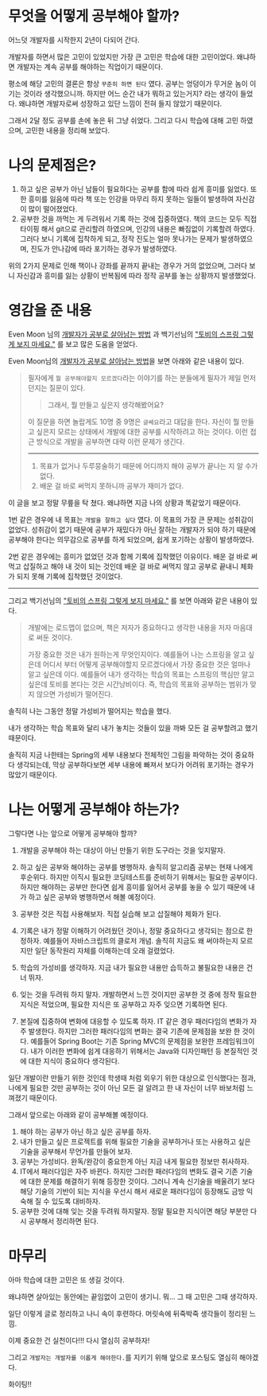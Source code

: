 # 무엇을 어떻게 공부해야 할까?

어느덧 개발자를 시작한지 2년이 다되어 간다.

개발자를 하면서 많은 고민이 있었지만 가장 큰 고민은 학습에 대한 고민이었다. 왜냐하면 개발자는 계속 공부를 해야하는 직업이기 때문이다.

평소에 해당 고민의 결론은 항상 `꾸준히 하면 된다` 였다.  공부는 엉덩이가 무거운 놈이 이기는 것이라 생각했으니까. 하지만 어느 순간 내가 뭐하고 있는거지? 라는 생각이 들었다. 왜냐하면 개발자로써 성장하고 있단 느낌이 전혀 들지 않았기 때문이다.

그래서 2달 정도 공부를 손에 놓은 뒤 그냥 쉬었다. 그리고 다시 학습에 대해 고민 하였으며, 고민한 내용을 정리해 보았다.

# 나의 문제점은?

1. 하고 싶은 공부가 아닌 남들이 필요하다는 공부를 함에 따라 쉽게 흥미를 잃었다. 또한 흥미를 잃음에 따라 책 또는 인강을 마무리 하지 못하는 일들이 발생하여 자신감이 많이 떨어졌었다.
2. 공부한 것을 까먹는 게 두려워서 기록 하는 것에 집중하였다. 책의 코드는 모두 직접 타이핑 해서 git으로 관리할려 하였으며, 인강의 내용은 빠짐없이 기록할려 하였다. 그러다 보니 기록에 집착하게 되고, 정작 진도는 얼마 못나가는 문제가 발생하였으며, 진도가 안나감에 따라 포기하는 경우가 발생하였다.

위의 2가지 문제로 인해 책이나 강좌를 끝까지 끝내는 경우가 거의 없었으며, 그러다 보니 자신감과 흥미를 잃는 상황이 반복됨에 따라 정작 공부를 놓는 상황까지 발생했었다.

# 영감을 준 내용

Even Moon 님의 [개발자가 공부로 살아남는 방법](https://evan-moon.github.io/2019/08/26/how-does-developer-study/) 과 백기선님의 ["토비의 스프링 그렇게 보지 마세요."](https://www.youtube.com/watch?v=97lYN9YW03Q) 를 보고 많은 도움을 얻었다.

Even Moon님의 [개발자가 공부로 살아남는 방법](https://evan-moon.github.io/2019/08/26/how-does-developer-study/)을 보면 아래와 같은 내용이 있다.

> 필자에게 `뭘 공부해야할지 모르겠다`라는 이야기를 하는 분들에게 필자가 제일 먼저 던지는 질문이 있다.
>
> > 그래서, 뭘 만들고 싶은지 생각해봤어요?
>
> 이 질문을 하면 놀랍게도 10명 중 9명은 `글쎄요`라고 대답을 한다. 자신이 뭘 만들고 싶은지 모르는 상태에서 개발에 대한 공부를 시작하려고 하는 것이다. 이런 접근 방식으로 개발을 공부하면 대략 이런 문제가 생긴다.
>
> ------
>
> 1. 목표가 없거나 두루뭉술하기 때문에 어디까지 해야 공부가 끝나는 지 알 수가 없다.
> 2. 배운 걸 바로 써먹지 못하니까 공부가 재미가 없다.
>

이 글을 보고 정말 무릎을 탁 쳤다. 왜냐하면 지금 나의 상황과 똑같았기 때문이다.

1번 같은 경우에 내 목표는 `개발을 잘하고 싶다` 였다. 이 목표의 가장 큰 문제는 성취감이 없었다. 성취감이 없기 때문에 공부가 재밌다가 아닌 잘하는 개발자가 되야 하기 때문에 공부해야 한다는 의무감으로 공부를 하게 되었으며, 쉽게 포기하는 상황이 발생하였다.

2번 같은 경우에는 흥미가 없었던 것과 함께 기록에 집착했던 이유이다. 배운 걸 바로 써먹고 삽질하고 해야 내 것이 되는 것인데 배운 걸 바로 써먹지 않고 공부로 끝내니 체화가 되지 못해 기록에 집착했던 것이었다.

---

그리고 백기선님의 ["토비의 스프링 그렇게 보지 마세요."](https://www.youtube.com/watch?v=97lYN9YW03Q) 를 보면 아래와 같은 내용이 있다.

> 개발에는 로드맵이 없으며, 책은 저자가 중요하다고 생각한 내용을 저자 마음대로 써둔 것이다. 
>
> 가장 중요한 것은 내가 원하는게 무엇인지이다. 예를들어 나는 스프링을 알고 싶은데 어디서 부터 어떻게 공부해야할지 모르겠다에서 가장 중요한 것은 얼마나 알고 싶은데 이다. 예를들어 내가 생각하는 학습의 목표는 스프링의 핵심만 알고 싶은데 토비를 본다는 것은 시간낭비이다. 즉, 학습의 목표와 공부하는 범위가 맞지 않으면 가성비가 떨어진다. 
>

솔직히 나는 그동안 정말 가성비가 떨어지는 학습을 했다. 

내가 생각하는 학습 목표와 달리 내가 놓치는 것들이 있을 까봐 모든 걸 공부할려고 했기 때문이다.

솔직히 지금 나한테는 Spring의 세부 내용보다 전체적인 그림을 파악하는 것이 중요하다 생각되는데, 막상 공부하다보면 세부 내용에 빠져서 보다가 어려워 포기하는 경우가 많았기 때문이다.

# 나는 어떻게 공부해야 하는가?

그렇다면 나는 앞으로 어떻게 공부해야 할까?

1. 개발을 공부해야 하는 대상이 아닌 만들기 위한 도구라는 것을 잊지말자.

1. 하고 싶은 공부와 해야하는 공부를 병행하자. 솔직히 알고리즘 공부는 현재 나에게 후순위다. 하지만 이직시 필요한 코딩테스트를 준비하기 위해서는 필요한 공부이다. 하지만 해야하는 공부만 한다면 쉽게 흥미를 잃어서 공부를 놓을 수 있기 때문에 내가 하고 싶은 공부와 병행하면서 해볼 예정이다.
2. 공부한 것은 직접 사용해보자. 직접 실습해 보고 삽질해야 체화가 된다.
3. 기록은 내가 정말 이해하기 어려웠던 것이나, 정말 중요하다고 생각되는 점으로 한정하자. 예를들어 자바스크립트의 클로저 개념. 솔직히 지금도 왜 써야하는지 모르지만 일단 동작원리 자체를 이해하는데 오래 걸렸었다.
4. 학습의 가성비를 생각하자. 지금 내가 필요한 내용만 습득하고 불필요한 내용은 건너 뛰자.
5. 잊는 것을 두려워 하지 말자. 개발하면서 느낀 것이지만 공부한 것 중에 정작 필요한 지식은 적었으며, 필요한 지식은 또 공부하고 자주 잊으면 기록하면 된다.
6. 본질에 집중하여 변화에 대응할 수 있도록 하자. IT 같은 경우 패러다임의 변화가 자주 발생한다. 하지만 그러한 패러다임의 변화는 결국 기존에 문제점을 보완 한 것이다. 예를들어 Spring Boot는 기존 Spring MVC의 문제점을 보완한 프레임워크이다. 내가 이러한 변화에 쉽게 대응하기 위해서는 Java와 디자인패턴 등 본질적인 것에 대한 지식이 중요하다 생각된다.

일단 개발이란 만들기 위한 것인데 학생때 처럼 외우기 위한 대상으로 인식했다는 점과, 나에게 필요한 것만 공부하는 것이 아닌 모든 걸 알려고 한 내 자신이 너무 바보처럼 느껴졌기 때문이다.

그래서 앞으로는 아래와 같이 공부해볼 예정이다.

1. 해야 하는 공부가 아닌 하고 싶은 공부를 하자.
2. 내가 만들고 싶은 프로젝트를 위해 필요한 기술을 공부하거나 또는 사용하고 싶은 기술을 공부해서 무언가를 만들어 보자.
3. 공부는 가성비다. 완독/완강이 중요한게 아닌 지금 내게 필요한 정보만 취사하자.
4. IT에서 패러다임은 자주 바뀐다. 하지만 그러한 패러다임의 변화도 결국 기존 기술에 대한 문제를 해결하기 위해 등장한 것이다. 그러니 계속 신기술을 배울려기 보다 해당 기술의 기반이 되는 지식을 우선시 해서 새로운 패러다임이 등장해도 금방 익숙해 질 수 있도록 대비하자.
5. 공부한 것에 대해 잊는 것을 두려워 하지말자. 정말 필요한 지식이면 해당 부분만 다시 공부해서 정리하면 된다.

# 마무리

아마 학습에 대한 고민은 또 생길 것이다.

왜냐하면 살아있는 동안에는 끝임없이 고민이 생기니. 뭐... 그 때 고민은 그때 생각하자.

일단 이렇게 글로 정리하고 나니 속이 후련하다. 머릿속에 뒤죽박죽 생각들이 정리된 느낌.

이제 중요한 건 실천이다!!! 다시 열심히 공부하자!

그리고 `개발자는 개발자를 이롭게 해야한다.`를 지키기 위해 앞으로 포스팅도 열심히 해야겠다.

화이팅!!





